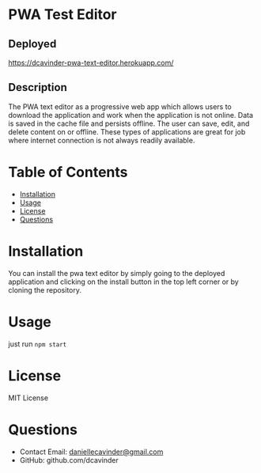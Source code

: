 # PWA Test Editor

## Deployed
https://dcavinder-pwa-text-editor.herokuapp.com/

## Description
The PWA text editor as a progressive web app which allows users to download the application and work when the application is not online. Data is saved in the cache file and persists offline. The user can save, edit, and delete content on or offline. These types of applications are great for job where internet connection is not always readily available. 

# Table of Contents 
* [Installation](#-Installation)
* [Usage](#-Usage)
* [License](#-License)
* [Questions](#-Questions)
    
# Installation
You can install the pwa text editor by simply going to the deployed application and clicking on the install button in the top left corner or by cloning the repository.

# Usage
just run `npm start`

# License 
MIT License 

# Questions 
* Contact Email: daniellecavinder@gmail.com
* GitHub: github.com/dcavinder